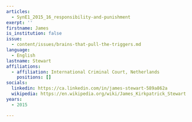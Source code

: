 ```yaml
---
articles:
  - SynE1_2015_16_responsibility-and-punishment
exerpt: ''
firstname: James
is_institution: false
issue:
  - content/issues/brains-that-pull-the-triggers.md
language:
  - English
lastname: Stewart
affiliations:
  - affiliation: International Criminal Court, Netherlands
    positions: []
socials:
  linkedin: https://ca.linkedin.com/in/james-stewart-589a862a
  wikipedia: https://en.wikipedia.org/wiki/James_Kirkpatrick_Stewart
years:
  - 2015

---
```

